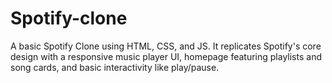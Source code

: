 # Spotify-clone
A basic Spotify Clone using HTML, CSS, and JS. It replicates Spotify's core design with a responsive music player UI, homepage featuring playlists and song cards, and basic interactivity like play/pause.
